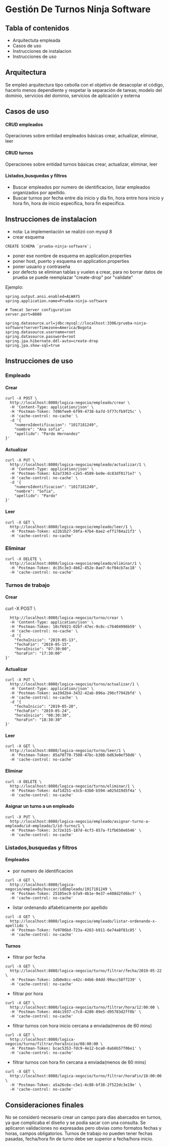 Gestión De Turnos Ninja Software
================

Tabla of contenidos
----------------

* Arquitectuta empleada
* Casos de uso
* Instrucciones de instalacion
* Instrucciones de uso

## Arquitectura
 Se empleó arquitectura tipo cebolla con el objetivo de desacoplar el código, hacerlo menos dependiente y respetar la 
 separación de tareas; modelo del dominio, servicios del dominio, servicios de aplicación y externa 
 
## Casos de uso

#### CRUD empleados
Operaciones sobre entidad empleados básicas crear, actualizar, eliminar, leer

#### CRUD turnos
Operaciones sobre entidad turnos básicas crear, actualizar, eliminar, leer

#### Listados,busquedas y filtros
* Buscar empleados por numero de identificacion, listar empleados organizados por apellido.
* Buscar turnos por fecha entre día inicio y día fin, hora entre hora inicio y hora fin, hora de inicio específica,
 hora fin específica.
  
## Instrucciones de instalacion
* nota: La implementación se realizó con mysql 8
* crear esquema
```
CREATE SCHEMA `prueba-ninja-software`;
```
* poner ese nombre de esquema en application.properties
* poner host, puerto y esquema en application.properties
* poner usuario y contraseña
* por defecto se eliminan tablas y vuelen a crear, para no borrar datos de prueba se puede reemplazar "create-drop" por "validate"

Ejemplo:
```
spring.output.ansi.enabled=ALWAYS
spring.application.name=Prueba-ninja-software

# Tomcat Server configuration
server.port=8080

spring.datasource.url=jdbc:mysql://localhost:3306/prueba-ninja-software?serverTimezone=America/Bogota
spring.datasource.username=root
spring.datasource.password=root
spring.jpa.hibernate.ddl-auto=create-drop
spring.jpa.show-sql=true
```

## Instrucciones de uso

### Empleado
#### Crear
```
curl -X POST \
  http://localhost:8080/logica-negocio/empleado/crear \
  -H 'Content-Type: application/json' \
  -H 'Postman-Token: 7d96fee0-6f99-4738-ba7d-5f77cfb9f25c' \
  -H 'cache-control: no-cache' \
  -d '{
    "numeroIdentificacion": "1017181249",
    "nombre": "Ana sofia",
    "apellido": "Pardo Hernandez"
}'
```

#### Actualizar
```
curl -X PUT \
  http://localhost:8080/logica-negocio/empleado/actualizar/1 \
  -H 'Content-Type: application/json' \
  -H 'Postman-Token: 62a73363-c2e5-4589-be9e-dc83df0171e7' \
  -H 'cache-control: no-cache' \
  -d '{
    "numeroIdentificacion": "1017181249",
    "nombre": "Sofia",
    "apellido": "Pardo"
}'
```

#### Leer
```
curl -X GET \
  http://localhost:8080/logica-negocio/empleado/leer/1 \
  -H 'Postman-Token: e22b1b27-59fa-47b4-8ae2-eff1784a21f3' \
  -H 'cache-control: no-cache'
```

### Eliminar
```
curl -X DELETE \
  http://localhost:8080/logica-negocio/empleado/eliminar/1 \
  -H 'Postman-Token: dc35c3e3-4b62-452e-8ae7-6cf04cb7ac18' \
  -H 'cache-control: no-cache'
```

### Turnos de trabajo
#### Crear
curl -X POST \
```
  http://localhost:8080/logica-negocio/turno/crear \
  -H 'Content-Type: application/json' \
  -H 'Postman-Token: 10cf6921-02bf-47ec-9c8c-c76404996b59' \
  -H 'cache-control: no-cache' \
  -d '{
	"fechaInicio": "2019-05-13",
	"fechaFin": "2019-05-15",
	"horaInicio": "07:30:00",
	"horaFin": "17:30:00"
}'
```
#### Actualizar
```
curl -X PUT \
  http://localhost:8080/logica-negocio/turno/actualizar/1 \
  -H 'Content-Type: application/json' \
  -H 'Postman-Token: aa19d2b4-3432-42ab-896a-296cf7942bfd' \
  -H 'cache-control: no-cache' \
  -d '{
	"fechaInicio": "2019-05-20",
	"fechaFin": "2019-05-24",
	"horaInicio": "08:30:30",
	"horaFin": "18:30:30"
}'
```
#### Leer
```
curl -X GET \
  http://localhost:8080/logica-negocio/turno/leer/1 \
  -H 'Postman-Token: 85a70778-7508-47bc-b308-bd63e0ef50d6' \
  -H 'cache-control: no-cache'
```
#### Eliminar
```
curl -X DELETE \
  http://localhost:8080/logica-negocio/turno/eliminar/1 \
  -H 'Postman-Token: 4af1d251-e3cb-43b0-b594-a025d19d5f4a' \
  -H 'cache-control: no-cache'
```

#### Asignar un turno a un empleado
```
curl -X PUT \
  http://localhost:8080/logica-negocio/empleado/asignar-turno-a-empleado/id-empleado/1/id-turno/1 \
  -H 'Postman-Token: 3c72e315-187d-4cf3-857a-f1fb650e6546' \
  -H 'cache-control: no-cache'
```

### Listados,busquedas y filtros
#### Empleados
* por numero de identificacion
```
curl -X GET \
  http://localhost:8080/logica-negocio/empleado/buscar/idEmpleado/1017181249 \
  -H 'Postman-Token: 25105ec9-b7a9-4b1e-9e37-e408d2fd6bcf' \
  -H 'cache-control: no-cache' 
```
* listar ordenando alfabéticamente por apellido
```
curl -X GET \
  http://localhost:8080/logica-negocio/empleado/listar-ordenando-x-apellido \
  -H 'Postman-Token: fe9706bd-723a-4263-b911-6e74a8f81c85' \
  -H 'cache-control: no-cache'
```
#### Turnos
* filtrar por fecha
```
curl -X GET \
  http://localhost:8080/logica-negocio/turno/filtrar/fecha/2019-05-22 \
  -H 'Postman-Token: 1db0e8cc-e42c-44b6-84dd-99acc58f7239' \
  -H 'cache-control: no-cache'
```

* filtrar por hora
```
curl -X GET \
  http://localhost:8080/logica-negocio/turno/filtrar/hora/12:00:00 \
  -H 'Postman-Token: 464c1937-c7c8-4280-89e5-d95783d2ff0b' \
  -H 'cache-control: no-cache'
```

* filtrar turnos con hora inicio cercana a enviada(menos de 60 mins)
```
curl -X GET \
  http://localhost:8080/logica-negocio/turno/filtrar/horaInicio/08:00:00 \
  -H 'Postman-Token: bcac5353-7dc9-4e12-bca0-8ab6b57f06e1' \
  -H 'cache-control: no-cache'
```

* filtrar turnos con hora fin cercana a enviada(menos de 60 mins)
```
curl -X GET \
  http://localhost:8080/logica-negocio/turno/filtrar/horaFin/18:00:00 \
  -H 'Postman-Token: a5a26c6e-c5e1-4c88-bf38-2f522dc3e19e' \
  -H 'cache-control: no-cache'
```

## Consideraciones finales
No se consideró necesario crear un campo para días abarcados en turnos, ya que complicaba el diseño
y se podía sacar con una consulta. Se aplicaron validaciones no expresadas pero obvias como formatos fechas 
y horas, campos obligatorios. Turnos de trabajo no pueden tener fechas pasadas, fecha/hora fin de turno debe ser superior
a fecha/hora inicio.  
